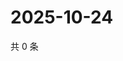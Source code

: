 # 2025-10-24

共 0 条

<!-- BEGIN ZHIHUQUESTIONS -->
<!-- 最后更新时间 Fri Oct 24 2025 02:16:54 GMT+0800 (China Standard Time) -->

<!-- END ZHIHUQUESTIONS -->
